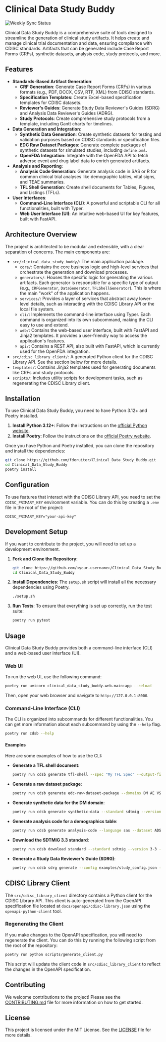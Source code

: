 # Clinical Data Study Buddy

![Weekly Sync Status](https://github.com/fderuiter/Clinical_Data_Study_Buddy/actions/workflows/weekly-sync.yml/badge.svg)

Clinical Data Study Buddy is a comprehensive suite of tools designed to streamline the generation of clinical study artifacts. It helps create and manage clinical trial documentation and data, ensuring compliance with CDISC standards. Artifacts that can be generated include Case Report Forms (CRFs), synthetic datasets, analysis code, study protocols, and more.

## Features

*   **Standards-Based Artifact Generation**:
    *   **CRF Generation**: Generate Case Report Forms (CRFs) in various formats (e.g., PDF, DOCX, CSV, RTF, XML) from CDISC standards.
    *   **Specification Templates**: Create Excel-based specification templates for CDISC datasets.
    *   **Reviewer's Guides**: Generate Study Data Reviewer's Guides (SDRG) and Analysis Data Reviewer's Guides (ADRG).
    *   **Study Protocols**: Create comprehensive study protocols from a template, including Gantt charts for timelines.
*   **Data Generation and Integration**:
    *   **Synthetic Data Generation**: Create synthetic datasets for testing and validation purposes based on CDISC standards or specification files.
    *   **EDC Raw Dataset Packages**: Generate complete packages of synthetic datasets for simulated studies, including `define.xml`.
    *   **OpenFDA Integration**: Integrate with the OpenFDA API to fetch adverse event and drug label data to enrich generated artifacts.
*   **Analysis and Reporting**:
    *   **Analysis Code Generation**: Generate analysis code in SAS or R for common clinical trial analyses like demographic tables, vital signs, and TEAE summaries.
    *   **TFL Shell Generation**: Create shell documents for Tables, Figures, and Listings (TFLs).
*   **User Interfaces**:
    *   **Command-Line Interface (CLI)**: A powerful and scriptable CLI for all functionalities, built with Typer.
    *   **Web User Interface (UI)**: An intuitive web-based UI for key features, built with FastAPI.

## Architecture Overview

The project is architected to be modular and extensible, with a clear separation of concerns. The main components are:

*   `src/clinical_data_study_buddy/`: The main application package.
    *   `core/`: Contains the core business logic and high-level services that orchestrate the generation and download processes.
    *   `generators/`: Houses the specific logic for generating the various artifacts. Each generator is responsible for a specific type of output (e.g., `CRFGenerator`, `DataGenerator`, `TFLShellGenerator`). This is where the main "work" of the application happens.
    *   `services/`: Provides a layer of services that abstract away lower-level details, such as interacting with the CDISC Library API or the local file system.
    *   `cli/`: Implements the command-line interface using Typer. Each command is organized into its own subcommand, making the CLI easy to use and extend.
    *   `web/`: Contains the web-based user interface, built with FastAPI and Jinja2 templates. It provides a user-friendly way to access the application's features.
    *   `api/`: Contains a REST API, also built with FastAPI, which is currently used for the OpenFDA integration.
*   `src/cdisc_library_client/`: A generated Python client for the CDISC Library API. See the section below for more details.
*   `templates/`: Contains Jinja2 templates used for generating documents like CRFs and study protocols.
*   `scripts/`: Includes utility scripts for development tasks, such as regenerating the CDISC Library client.

## Installation

To use Clinical Data Study Buddy, you need to have Python 3.12+ and Poetry installed.

1.  **Install Python 3.12+**: Follow the instructions on the [official Python website](https://www.python.org/downloads/).
2.  **Install Poetry**: Follow the instructions on the [official Poetry website](https://python-poetry.org/docs/#installation).

Once you have Python and Poetry installed, you can clone the repository and install the dependencies:

```bash
git clone https://github.com/fderuiter/Clinical_Data_Study_Buddy.git
cd Clinical_Data_Study_Buddy
poetry install
```

## Configuration

To use features that interact with the CDISC Library API, you need to set the `CDISC_PRIMARY_KEY` environment variable. You can do this by creating a `.env` file in the root of the project:

```
CDISC_PRIMARY_KEY="your-api-key"
```

## Development Setup

If you want to contribute to the project, you will need to set up a development environment.

1.  **Fork and Clone the Repository**:
    ```bash
    git clone https://github.com/<your-username>/Clinical_Data_Study_Buddy.git
    cd Clinical_Data_Study_Buddy
    ```

2.  **Install Dependencies**:
    The `setup.sh` script will install all the necessary dependencies using Poetry.
    ```bash
    ./setup.sh
    ```

3.  **Run Tests**:
    To ensure that everything is set up correctly, run the test suite:
    ```bash
    poetry run pytest
    ```

## Usage

Clinical Data Study Buddy provides both a command-line interface (CLI) and a web-based user interface (UI).

### Web UI

To run the web UI, use the following command:

```bash
poetry run uvicorn clinical_data_study_buddy.web.main:app --reload
```

Then, open your web browser and navigate to `http://127.0.0.1:8000`.

### Command-Line Interface (CLI)

The CLI is organized into subcommands for different functionalities. You can get more information about each subcommand by using the `--help` flag.

```bash
poetry run cdsb --help
```

#### Examples

Here are some examples of how to use the CLI:

*   **Generate a TFL shell document**:
    ```bash
    poetry run cdsb generate tfl-shell --spec "My TFL Spec" --output-file my_tfl_shell.txt
    ```

*   **Generate a raw dataset package**:
    ```bash
    poetry run cdsb generate edc-raw-dataset-package --domains DM AE VS --num-subjects 20 --output-dir my_package
    ```

*   **Generate synthetic data for the DM domain**:
    ```bash
    poetry run cdsb generate synthetic-data --standard sdtmig --version 3-3 --domain DM --num-subjects 10
    ```

*   **Generate analysis code for a demographics table**:
    ```bash
    poetry run cdsb generate analysis-code --language sas --dataset ADSL --output-type Demographics --treatment-var TRT01A --output-file demo.sas
    ```

*   **Download the SDTMIG 3.3 standard**:
    ```bash
    poetry run cdsb download standard --standard sdtmig --version 3-3 --output-dir standards
    ```

*   **Generate a Study Data Reviewer's Guide (SDRG)**:
    ```bash
    poetry run cdsb sdrg generate --config examples/study_config.json --out sdrg.docx
    ```

## CDISC Library Client

The `src/cdisc_library_client` directory contains a Python client for the CDISC Library API. This client is auto-generated from the OpenAPI specification file located at `docs/openapi/cdisc-library.json` using the `openapi-python-client` tool.

### Regenerating the Client

If you make changes to the OpenAPI specification, you will need to regenerate the client. You can do this by running the following script from the root of the repository:

```bash
poetry run python scripts/generate_client.py
```

This script will update the client code in `src/cdisc_library_client` to reflect the changes in the OpenAPI specification.

## Contributing

We welcome contributions to the project! Please see the [CONTRIBUTING.md](CONTRIBUTING.md) file for more information on how to get started.

## License

This project is licensed under the MIT License. See the [LICENSE](LICENSE) file for more details.
